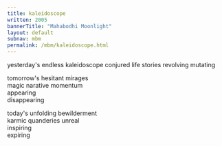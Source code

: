 ```yaml
---
title: kaleidoscope
written: 2005
bannerTitle: "Mahabodhi Moonlight" 
layout: default
subnav: mbm
permalink: /mbm/kaleidoscope.html
---
```


<div class="poem">
yesterday's endless kaleidoscope  
conjured life stories  
revolving  
mutating  


tomorrow's hesitant mirages  
magic narative momentum  
appearing  
disappearing


today's unfolding bewilderment  
karmic quanderies unreal  
inspiring  
expiring
</div>

